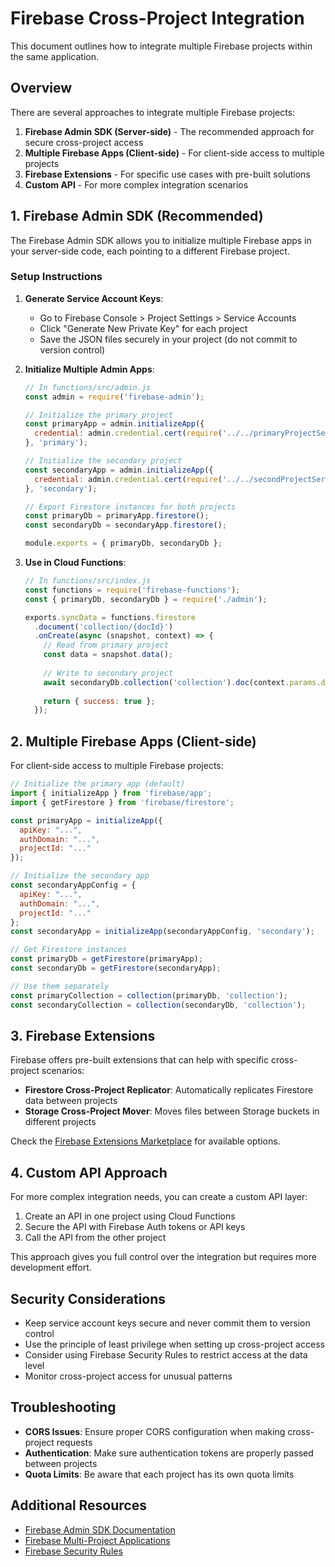 # Firebase Cross-Project Integration

This document outlines how to integrate multiple Firebase projects within the same application.

## Overview

There are several approaches to integrate multiple Firebase projects:

1. **Firebase Admin SDK (Server-side)** - The recommended approach for secure cross-project access
2. **Multiple Firebase Apps (Client-side)** - For client-side access to multiple projects
3. **Firebase Extensions** - For specific use cases with pre-built solutions
4. **Custom API** - For more complex integration scenarios

## 1. Firebase Admin SDK (Recommended)

The Firebase Admin SDK allows you to initialize multiple Firebase apps in your server-side code, each pointing to a different Firebase project.

### Setup Instructions

1. **Generate Service Account Keys**:
   - Go to Firebase Console > Project Settings > Service Accounts
   - Click "Generate New Private Key" for each project
   - Save the JSON files securely in your project (do not commit to version control)

2. **Initialize Multiple Admin Apps**:
   ```javascript
   // In functions/src/admin.js
   const admin = require('firebase-admin');

   // Initialize the primary project
   const primaryApp = admin.initializeApp({
     credential: admin.credential.cert(require('../../primaryProjectServiceAccountKey.json')),
   }, 'primary');

   // Initialize the secondary project
   const secondaryApp = admin.initializeApp({
     credential: admin.credential.cert(require('../../secondProjectServiceAccountKey.json')),
   }, 'secondary');

   // Export Firestore instances for both projects
   const primaryDb = primaryApp.firestore();
   const secondaryDb = secondaryApp.firestore();

   module.exports = { primaryDb, secondaryDb };
   ```

3. **Use in Cloud Functions**:
   ```javascript
   // In functions/src/index.js
   const functions = require('firebase-functions');
   const { primaryDb, secondaryDb } = require('./admin');

   exports.syncData = functions.firestore
     .document('collection/{docId}')
     .onCreate(async (snapshot, context) => {
       // Read from primary project
       const data = snapshot.data();
       
       // Write to secondary project
       await secondaryDb.collection('collection').doc(context.params.docId).set(data);
       
       return { success: true };
     });
   ```

## 2. Multiple Firebase Apps (Client-side)

For client-side access to multiple Firebase projects:

```javascript
// Initialize the primary app (default)
import { initializeApp } from 'firebase/app';
import { getFirestore } from 'firebase/firestore';

const primaryApp = initializeApp({
  apiKey: "...",
  authDomain: "...",
  projectId: "..."
});

// Initialize the secondary app
const secondaryAppConfig = {
  apiKey: "...",
  authDomain: "...",
  projectId: "..."
};
const secondaryApp = initializeApp(secondaryAppConfig, 'secondary');

// Get Firestore instances
const primaryDb = getFirestore(primaryApp);
const secondaryDb = getFirestore(secondaryApp);

// Use them separately
const primaryCollection = collection(primaryDb, 'collection');
const secondaryCollection = collection(secondaryDb, 'collection');
```

## 3. Firebase Extensions

Firebase offers pre-built extensions that can help with specific cross-project scenarios:

- **Firestore Cross-Project Replicator**: Automatically replicates Firestore data between projects
- **Storage Cross-Project Mover**: Moves files between Storage buckets in different projects

Check the [Firebase Extensions Marketplace](https://firebase.google.com/products/extensions) for available options.

## 4. Custom API Approach

For more complex integration needs, you can create a custom API layer:

1. Create an API in one project using Cloud Functions
2. Secure the API with Firebase Auth tokens or API keys
3. Call the API from the other project

This approach gives you full control over the integration but requires more development effort.

## Security Considerations

- Keep service account keys secure and never commit them to version control
- Use the principle of least privilege when setting up cross-project access
- Consider using Firebase Security Rules to restrict access at the data level
- Monitor cross-project access for unusual patterns

## Troubleshooting

- **CORS Issues**: Ensure proper CORS configuration when making cross-project requests
- **Authentication**: Make sure authentication tokens are properly passed between projects
- **Quota Limits**: Be aware that each project has its own quota limits

## Additional Resources

- [Firebase Admin SDK Documentation](https://firebase.google.com/docs/admin/setup)
- [Firebase Multi-Project Applications](https://firebase.google.com/docs/projects/multiprojects)
- [Firebase Security Rules](https://firebase.google.com/docs/rules) 